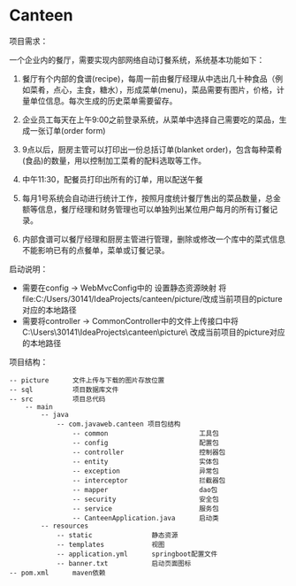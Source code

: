 # Canteen

项目需求：

一个企业内的餐厅，需要实现内部网络自动订餐系统，系统基本功能如下：

1. 餐厅有个内部的食谱(recipe)，每周一前由餐厅经理从中选出几十种食品（例如菜肴，点心，主食，糖水），形成菜单(menu)，菜品需要有图片，价格，计量单位信息。每次生成的历史菜单需要留存。

2. 企业员工每天在上午9:00之前登录系统，从菜单中选择自己需要吃的菜品，生成一张订单(order form)

3. 9点以后，厨房主管可以打印出一份总括订单(blanket order)，包含每种菜肴(食品)的数量，用以控制加工菜肴的配料选取等工作。

4. 中午11:30，配餐员打印出所有的订单，用以配送午餐

5. 每月1号系统会自动进行统计工作，按照月度统计餐厅售出的菜品数量，总金额等信息，餐厅经理和财务管理也可以单独列出某位用户每月的所有订餐记录。

6. 内部食谱可以餐厅经理和厨房主管进行管理，删除或修改一个库中的菜式信息不能影响已有的点餐单，菜单或订餐记录。



启动说明：

- 需要在config -> WebMvcConfig中的 设置静态资源映射 将 file:C:/Users/30141/IdeaProjects/canteen/picture/改成当前项目的picture对应的本地路径
- 需要将controller -> CommonController中的文件上传接口中将 C:\Users\30141\IdeaProjects\canteen\picture\ 改成当前项目的picture对应的本地路径



项目结构：

```
-- picture      文件上传与下载的图片存放位置
-- sql          项目数据库文件
-- src          项目总代码
    -- main
        -- java
            -- com.javaweb.canteen 项目包结构
                -- common                       工具包
                -- config                       配置包
                -- controller                   控制器包
                -- entity                       实体包
                -- exception                    异常包
                -- interceptor                  拦截器包
                -- mapper                       dao包
                -- security                     安全包
                -- service                      服务包
                -- CanteenApplication.java      启动类
        -- resources
            -- static               静态资源
            -- templates            视图
            -- application.yml      springboot配置文件
            -- banner.txt           启动页面图标
-- pom.xml      maven依赖
```

